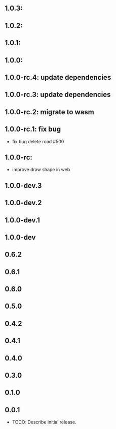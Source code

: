 ## 1.0.3:
## 1.0.2:
## 1.0.1:
## 1.0.0:
## 1.0.0-rc.4: update dependencies
## 1.0.0-rc.3: update dependencies
## 1.0.0-rc.2: migrate to wasm
## 1.0.0-rc.1: fix bug
* fix bug delete road #500
## 1.0.0-rc:
* improve draw shape in web
## 1.0.0-dev.3
## 1.0.0-dev.2
## 1.0.0-dev.1
## 1.0.0-dev
## 0.6.2
## 0.6.1
## 0.6.0
## 0.5.0
## 0.4.2
## 0.4.1
## 0.4.0
## 0.3.0
## 0.1.0
## 0.0.1

* TODO: Describe initial release.
